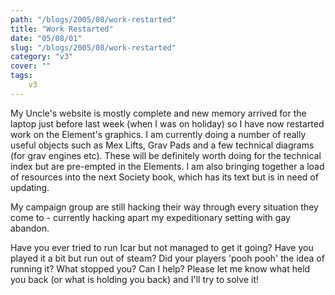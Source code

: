 ```yaml
---
path: "/blogs/2005/08/work-restarted"
title: "Work Restarted"
date: "05/08/01"
slug: "/blogs/2005/08/work-restarted"
category: "v3"
cover: ""
tags:
    v3
---
```

My Uncle's website is mostly complete and new memory arrived for the laptop just before last week (when I was on holiday) so I have now restarted work on the Element's graphics. I am currently doing a number of really useful objects such as Mex Lifts, Grav Pads and a few technical diagrams (for grav engines etc). These will be definitely worth doing for the technical index but are pre-empted in the Elements. I am also bringing together a load of resources into the next Society book, which has its text but is in need of updating.

My campaign group are still hacking their way through every situation they come to - currently hacking apart my expeditionary setting with gay abandon.

Have you ever tried to run Icar but not managed to get it going? Have you played it a bit but run out of steam? Did your players 'pooh pooh' the idea of running it? What stopped you? Can I help? Please let me know what held you back (or what is holding you back) and I'll try to solve it!